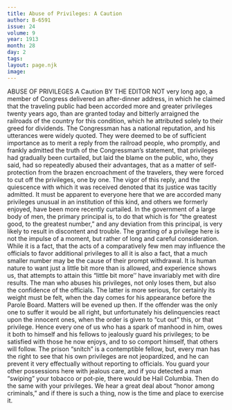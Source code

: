 ```yaml
---
title: Abuse of Privileges: A Caution
author: B-6591
issue: 24
volume: 9
year: 1913
month: 28
day: 2
tags:
layout: page.njk
image:
---
```

ABUSE OF PRIVILEGES    A Caution    BY THE EDITOR    NOT very long ago, a member of Congress delivered an after-dinner address, in which he claimed that the traveling public had been accorded more and greater privileges twenty years ago, than are granted today and bitterly arraigned the railroads of the country for this condition, which he attributed solely to their greed for dividends.    The Congressman has a national reputation, and his utterances were widely quoted. They were deemed to be of sufficient importance as to merit a reply from the railroad people, who promptly, and frankly admitted the truth of the Congressman’s statement, that privileges had gradually been curtailed, but laid the blame on the public, who, they said, had so repeatedly abused their advantages, that as a matter of self-protection from the brazen encroachment of the travelers, they were forced to cut off the privileges, one by one.    The vigor of this reply, and the quiescence with which it was received denoted that its justice was tacitly admitted.    It must be apparent to everyone here that we are accorded many privileges unusual in an institution of this kind, and others we formerly enjoyed, have been more recently curtailed. In the government of a large body of men, the primary principal is, to do that which is for “the greatest good, to the greatest number,” and any deviation from this principal, is very likely to result in discontent and trouble. The granting of a privilege here is not the impulse of a moment, but rather of long and careful consideration.    While it is a fact, that the acts of a comparatively few men may influence the officials to favor additional privileges to all it is also a fact, that a much smaller number may be the cause of their prompt withdrawal. It is human nature to want just a little bit more than is allowed, and experience shows us, that attempts to attain this “little bit more’’ have invariably met with dire results. The man who abuses his privileges, not only loses them, but also the confidence of the officials. The latter is more serious, for certainly its weight must be felt, when the day comes for his appearance before the Parole Board. Matters will be evened up then. If the offender was the only one to suffer it would be all right, but unfortunately his delinquencies react upon the innocent ones, when the order is given to “cut out” this, or that privilege. Hence every one of us who has a spark of manhood in him, owes it both to himself and his fellows to jealously guard his privileges; to be satisfied with those he now enjoys, and to so comport himself, that others will follow. The prison “snitch” is a contemptible fellow, but, every man has the right to see that his own privileges are not jeopardized, and he can prevent it very effectually without reporting to officials. You guard your other possessions here with jealous care, and if you detected a man “swiping” your tobacco or pot-pie, there would be Hail Columbia. Then do the same with your privileges.    We hear a great deal about “honor among criminals,” and if there is such a thing, now is the time and place to exercise it.    

